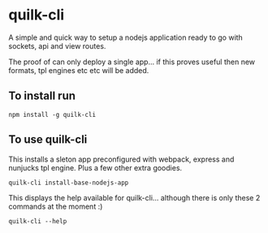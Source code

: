 # quilk-cli

A simple and quick way to setup a nodejs application ready to go with sockets, api and view routes.

The proof of can only deploy a single app... if this proves useful then new formats, tpl engines etc etc will be added.

## To install run
```
npm install -g quilk-cli
```

## To use quilk-cli

This installs a sleton app preconfigured with webpack, express and nunjucks tpl engine. Plus a few other extra goodies.
```
quilk-cli install-base-nodejs-app
```

This displays the help available for quilk-cli... although there is only these 2 commands at the moment :)
```
quilk-cli --help
```

